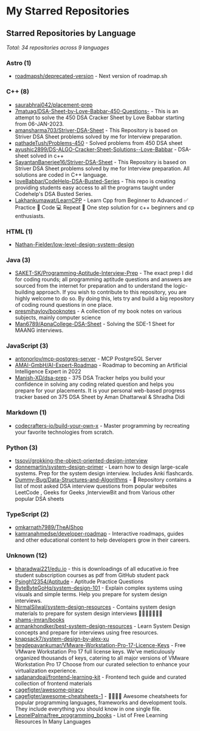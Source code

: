 # My Starred Repositories

<!-- STARRED_REPOS_START -->
## Starred Repositories by Language

*Total: 34 repositories across 9 languages*

### Astro (1)

- [roadmapsh/deprecated-version](https://github.com/roadmapsh/deprecated-version) - Next version of roadmap.sh

### C++ (8)

- [saurabhraj042/placement-prep](https://github.com/saurabhraj042/placement-prep)
- [7matuag/DSA-Sheet-by-Love-Babbar-450-Questions-](https://github.com/7matuag/DSA-Sheet-by-Love-Babbar-450-Questions-) - This is an attempt to solve the 450 DSA Cracker Sheet by Love Babbar starting from 06-JAN-2023. 
- [amansharma703/Striver-DSA-Sheet](https://github.com/amansharma703/Striver-DSA-Sheet) - This Repository is based on Striver DSA Sheet problems solved by me for Interview preparation.
- [pathadeTush/Problems-450](https://github.com/pathadeTush/Problems-450) - Solved problems from 450 DSA sheet
- [ayushic2899/DS-ALGO-Cracker-Sheet-Solutions--Love-Babbar](https://github.com/ayushic2899/DS-ALGO-Cracker-Sheet-Solutions--Love-Babbar) - DSA-sheet solved in c++
- [SayantanBanerjee16/Striver-DSA-Sheet](https://github.com/SayantanBanerjee16/Striver-DSA-Sheet) - This Repository is based on Striver DSA Sheet problems solved by me for Interview preparation. All solutions are coded in C++ language.
- [loveBabbar/CodeHelp-DSA-Busted-Series](https://github.com/loveBabbar/CodeHelp-DSA-Busted-Series) - This repo is creating providing students easy access to all the programs taught under Codehelp's DSA Busted Series.
- [Lakhankumawat/LearnCPP](https://github.com/Lakhankumawat/LearnCPP) - Learn Cpp from Beginner to Advanced ✅ Practice 🎯 Code 💻 Repeat 🔁    One step solution for c++ beginners and cp enthusiasts.

### HTML (1)

- [Nathan-Fielder/low-level-design-system-design](https://github.com/Nathan-Fielder/low-level-design-system-design)

### Java (3)

- [SAKET-SK/Programming-Aptitude-Interview-Prep](https://github.com/SAKET-SK/Programming-Aptitude-Interview-Prep) - The exact prep I did for coding rounds; all programming aptitude questions and answers are sourced from the internet for preparation and to understand the logic-building approach. If you wish to contribute to this repository, you are highly welcome to do so. By doing this, lets try and build a big repository of coding round questions in one place.
- [presmihaylov/booknotes](https://github.com/presmihaylov/booknotes) - A collection of my book notes on various subjects, mainly computer science
- [Man6789/ApnaCollege-DSA-Sheet](https://github.com/Man6789/ApnaCollege-DSA-Sheet) - Solving the SDE-1 Sheet for MAANG interviews.

### JavaScript (3)

- [antonorlov/mcp-postgres-server](https://github.com/antonorlov/mcp-postgres-server) - MCP PostgreSQL Server
- [AMAI-GmbH/AI-Expert-Roadmap](https://github.com/AMAI-GmbH/AI-Expert-Roadmap) - Roadmap to becoming an Artificial Intelligence Expert in 2022
- [Manish-XD/dsa-prep](https://github.com/Manish-XD/dsa-prep) - 375 DSA Tracker helps you build your confidence in solving any coding related question and helps you prepare for your placements. It is your personal web-based progress tracker based on 375 DSA Sheet by Aman Dhattarwal & Shradha Didi

### Markdown (1)

- [codecrafters-io/build-your-own-x](https://github.com/codecrafters-io/build-your-own-x) - Master programming by recreating your favorite technologies from scratch.

### Python (3)

- [tssovi/grokking-the-object-oriented-design-interview](https://github.com/tssovi/grokking-the-object-oriented-design-interview)
- [donnemartin/system-design-primer](https://github.com/donnemartin/system-design-primer) - Learn how to design large-scale systems. Prep for the system design interview.  Includes Anki flashcards.
- [Dummy-Bug/Data-Structures-and-Algorithms](https://github.com/Dummy-Bug/Data-Structures-and-Algorithms) - 🍟 Repository contains a list of most asked DSA interview questions from popular websites LeetCode , Geeks for Geeks ,InterviewBit and from Various other popular DSA sheets

### TypeScript (2)

- [omkarnath7989/TheAIShop](https://github.com/omkarnath7989/TheAIShop)
- [kamranahmedse/developer-roadmap](https://github.com/kamranahmedse/developer-roadmap) - Interactive roadmaps, guides and other educational content to help developers grow in their careers.

### Unknown (12)

- [bharadwaj221/edu.io](https://github.com/bharadwaj221/edu.io) - this is downloadings of all educative.io free student subscription courses as pdf from GitHub student pack
- [Psingh12354/Aptitude](https://github.com/Psingh12354/Aptitude) - Aptitude Practice Questions
- [ByteByteGoHq/system-design-101](https://github.com/ByteByteGoHq/system-design-101) - Explain complex systems using visuals and simple terms. Help you prepare for system design interviews.
- [NirmalSilwal/system-design-resources](https://github.com/NirmalSilwal/system-design-resources) - Contains system design materials to prepare for system design interviews 🚩👨‍💻👨‍💻👨‍💻 
- [shams-imran/books](https://github.com/shams-imran/books)
- [armankhondker/best-system-design-resources](https://github.com/armankhondker/best-system-design-resources) - Learn System Design concepts and prepare for interviews using free resources. 
- [knapsack7/system-design-by-alex-xu](https://github.com/knapsack7/system-design-by-alex-xu)
- [hegdepavankumar/VMware-Workstation-Pro-17-Licence-Keys](https://github.com/hegdepavankumar/VMware-Workstation-Pro-17-Licence-Keys) - Free VMware Workstation Pro 17 full license keys. We've meticulously organized thousands of keys, catering to all major versions of VMware Workstation Pro 17 Choose from our curated selection to enhance your virtualization experience.
- [sadanandpai/frontend-learning-kit](https://github.com/sadanandpai/frontend-learning-kit) - Frontend tech guide and curated collection of frontend materials
- [cagefigter/awesome-piracy](https://github.com/cagefigter/awesome-piracy)
- [cagefigter/awesome-cheatsheets-1](https://github.com/cagefigter/awesome-cheatsheets-1) - 👩‍💻👨‍💻 Awesome cheatsheets for popular programming languages, frameworks and development tools. They include everything you should know in one single file.
- [LeonelPalma/free_programming_books](https://github.com/LeonelPalma/free_programming_books) - List of Free Learning Resources In Many Languages


<!-- STARRED_REPOS_END -->
